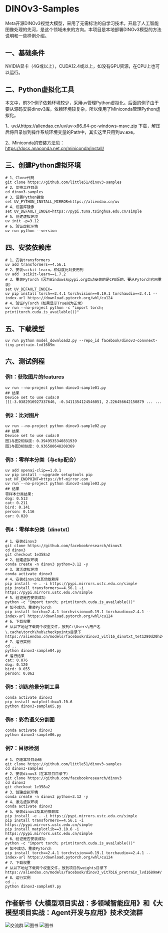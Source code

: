 # DINOv3-Samples

Meta开源DINOv3视觉大模型，采用了无需标注的自学习技术，开启了人工智能图像处理的先河，是这个领域未来的方向。本项目是本地部署DINOv3模型的方法说明和一些样例介绍。

## 一、基础条件

NVIDIA显卡（4G或以上），CUDA12.4或以上，如没有GPU资源，在CPU上也可以运行。

## 二、Python虚拟化工具

本文中，前3个例子依赖环境较少，采用uv管理Python虚拟化。后面的例子由于要从源码安装dinov3库，依赖环境较复杂，所以使用了Miniconda管理Python虚拟化。

1、uv从https://aliendao.cn/uv/uv-x86_64-pc-windows-msvc.zip 下载，解压后将目录加到操作系统环境变量的Path中，其实这里只用到uv.exe。

2、Miniconda的安装方法见：https://docs.anaconda.net.cn/miniconda/install/

## 三、创建Python虚拟环境

```shell
# 1、Clone代码
git clone https://github.com/little51/dinov3-samples
# 2、切换工作目录
cd dinov3-samples
# 3、设置Python镜像
set UV_PYTHON_INSTALL_MIRROR=https://aliendao.cn/uv
# 4、设置库镜像
set UV_DEFAULT_INDEX=https://pypi.tuna.tsinghua.edu.cn/simple
# 5、创建虚拟环境
uv init -p=3.12
# 6、验证虚拟环境
uv run python --version
```

## 四、安装依赖库

```shell
# 1、安装transformers
uv add transformers==4.56.1
# 2、安装scikit-learn，相似度比对要用到
uv add  scikit-learn==1.7.2
# 3、重装PyTorch（因为Windows从pypi.org自动安装的是CPU版的，要从PyTorch官网重装）
set UV_DEFAULT_INDEX=
uv pip install torch==2.4.1 torchvision==0.19.1 torchaudio==2.4.1 --index-url https://download.pytorch.org/whl/cu124
# 4、验证PyTorch（如果显示True则为正常）
uv run --no-project python -c "import torch; print(torch.cuda.is_available())"
```

## 五、下载模型

```shell
uv run python model_download2.py --repo_id facebook/dinov3-convnext-tiny-pretrain-lvd1689m
```

## 六、测试例程

### 例1：获取图片的features

```shell
uv run --no-project python dinov3-sample01.py
## 结果
Device set to use cuda:0
[[[-3.0382916927337646, -0.3411354124546051, 2.226456642150879 ... ...
```

### 例2：比对图片

```shell
uv run --no-project python dinov3-sample02.py
## 结果
Device set to use cuda:0
图1与图2相似度: 0.3949535340831939
图1与图3相似度: 0.936580648208369
```

### 例3：零样本分类（与clip配合）

```shell
uv add openai-clip==1.0.1
uv pip install --upgrade setuptools pip
set HF_ENDPOINT=https://hf-mirror.com
uv run --no-project python dinov3-sample03.py
## 结果
零样本分类结果:
dog: 0.513
cat: 0.211
bird: 0.141
person: 0.116
car: 0.020
```

### 例4：零样本分类（dinotxt）

```shell
# 1、安装dinov3
git clone https://github.com/facebookresearch/dinov3
cd dinov3
git checkout 1e358a2
# 2、创建虚拟环境
conda create -n dinov3 python=3.12 -y
# 3、激活虚拟环境
conda activate dinov3
# 4、安装dinov3及其他依赖库
pip install -e . -i https://pypi.mirrors.ustc.edu.cn/simple
pip install transformers==4.56.1 -i https://pypi.mirrors.ustc.edu.cn/simple
# 5、验证是否安装成功
python -c "import torch; print(torch.cuda.is_available())"
# 如不成功，重装PyTorch
pip install torch==2.4.1 torchvision==0.19.1 torchaudio==2.4.1 --index-url https://download.pytorch.org/whl/cu124
# 6、下载权重
# 从以下地址下载两个权重文件，放到C:\Users\用户名\.cache\torch\hub\checkpoints目录下
https://aliendao.cn/models/facebook/dinov3_vitl16_dinotxt_tet1280d20h24l
# 7、运行实例
cd ..
python dinov3-sample04.py
# 运行结果
cat: 0.076
dog: 0.120
bird: 0.055
person: 0.062
```

### 例5：训练前景分割工具

```shell
conda activate dinov3
pip install matplotlib==3.10.6
python dinov3-sample05.py
```

### 例6：彩色语义分割图

```shell
conda activate dinov3
python dinov3-sample06.py
```

### 例7：目标检测

```shell
# 1、克隆本项目源码
git clone https://github.com/little51/dinov3-samples
cd dinov3-samples
# 2、安装dinov3（在本项目目录下）
git clone https://github.com/facebookresearch/dinov3
cd dinov3
git checkout 1e358a2
# 3、创建虚拟环境
conda create -n dinov3 python=3.12 -y
# 4、激活虚拟环境
conda activate dinov3
# 5、安装dinov3及其他依赖库
pip install -e . -i https://pypi.mirrors.ustc.edu.cn/simple
pip install transformers==4.56.1 -i https://pypi.mirrors.ustc.edu.cn/simple
pip install matplotlib==3.10.6 -i https://pypi.mirrors.ustc.edu.cn/simple
# 6、验证是否安装成功
python -c "import torch; print(torch.cuda.is_available())"
# 如不成功，重装PyTorch
pip install torch==2.4.1 torchvision==0.19.1 torchaudio==2.4.1 --index-url https://download.pytorch.org/whl/cu124
# 7、下载权重
# 从以下地址下载两个权重文件，放到项目的weights目录下
https://aliendao.cn/models/facebook/dinov3_vit7b16_pretrain_lvd1689m#/
# 8、运行实例
cd ..
python dinov3-sample07.py
```

## 作者新书《大模型项目实战：多领域智能应用》和《大模型项目实战：Agent开发与应用》技术交流群

![交流群](https://gitclone.com/download1/aliendao/aliendao20250930.jpg)
![图书](https://gitclone.com/download1/llm-dev/llm-dev.png)
![图书](https://gitclone.com/download1/ai-agent/agent-dev1.png)
